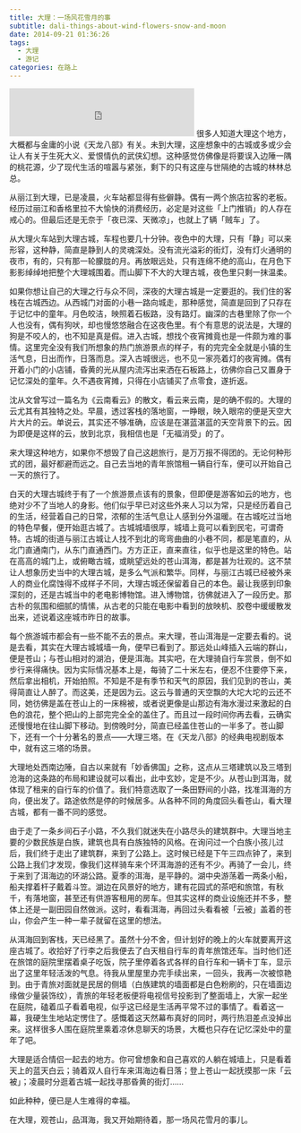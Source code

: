 ```yaml
---
title: 大理：一场风花雪月的事
subtitle: dali-things-about-wind-flowers-snow-and-moon  
date: 2014-09-21 01:36:26
tags:
  - 大理
  - 游记
categories: 在路上
---
```

<iframe frameborder="no" border="0" marginwidth="0" marginheight="0" width=330 height=86 src="http://music.163.com/outchain/player?type=2&id=29777634&auto=0&height=66"></iframe>
很多人知道大理这个地方，大概都与金庸的小说《天龙八部》有关。未到大理，这座想象中的古城或多或少会让人有关于生死大义、爱恨情仇的武侠幻想。这种感觉仿佛像是将要误入边陲一隅的桃花源，少了现代生活的喧嚣与紧张，剩下的只有这座与世隔绝的古城的林林总总。

从丽江到大理，已是凌晨，火车站都显得有些僻静。偶有一两个旅店拉客的老板。经历过丽江和香格里拉不大愉快的消费经历，必定是对这些「上门推销」的人存在戒心的。但最后还是无奈于「夜已深、天微凉」，也就上了辆「贼车」了。

<!-- more -->

从大理火车站到大理古城，车程也要几十分钟。夜色中的大理，只有「静」可以来形容，这种静，简直是静到人的灵魂深处。没有流光溢彩的街灯，没有灯火通明的夜市，有的，只有那一轮朦胧的月。再放眼远处，只有连绵不绝的高山，在月色下影影绰绰地把整个大理城围着。而山脚下不大的大理古城，夜色里只剩一抹温柔。

如果你想让自己的大理之行与众不同，深夜的大理古城是一定要逛的。我们住的客栈在古城西边。从西城门对面的小巷一路向城走，那种感觉，简直是回到了只存在于记忆中的童年。月色皎洁，映照着石板路，没有路灯。幽深的古巷里除了你一个人也没有，偶有狗吠，却也慢悠悠融合在这夜色里。有个有意思的说法是，大理的狗是不咬人的，也不知是真是假。进入古城，想找个夜宵摊竟也是一件颇为难的事情。这里完全没有我们所想象的热门旅游景点的样子，有的完完全全就是小镇的生活气息，日出而作，日落而息。深入古城很远，也不见一家亮着灯的夜宵摊。偶有开着小门的小店铺，昏黄的光从屋内流泻出来洒在石板路上，彷佛你自己又置身于记忆深处的童年。久不遇夜宵摊，只得在小店铺买了点零食，遂折返。

沈从文曾写过一篇名为《云南看云》的散文，看云来云南，是的确不假的。大理的云尤其有其独特之处。早晨，透过客栈的落地窗，一睁眼，映入眼帘的便是天空大片大片的云。单说云，其实还不够准确，应该是在湛蓝湛蓝的天空背景下的云。因为即便是这样的云，放到北京，我相信也是「无福消受」的了。

来大理这种地方，如果你不想毁了自己这趟旅行，是万万报不得团的。无论何种形式的团，最好都避而远之。自己去当地的青年旅馆租一辆自行车，便可以开始自己一天的旅行了。

白天的大理古城终于有了一个旅游景点该有的景象，但即便是游客如云的地方，也绝对少不了当地人的身影。他们似乎早已对这些外来人习以为常，只是经历着自己的生活，经营着自己的日常，浓郁的生活气息让人感到分外温暖。在古城吃过当地的特色早餐，便开始逛古城了。古城城墙很厚，城墙上竟可以看到民宅，可谓奇特。古城的街道与丽江古城让人找不到北的弯弯曲曲的小巷不同，都是笔直的，从北门直通南门，从东门直通西门。方方正正，直来直往，似乎也是这里的特色。站在高高的城门上，或俯瞰古城，或眺望远处的苍山洱海，都是甚为壮观的。这不禁让人想象历史当中的大理古城，是多么气派和繁华。同样，与丽江古城已经被外来人的商业化腐蚀得不成样子不同，大理古城还保留着自己的本色。最让我感到印象深刻的，还是古城当中的老电影博物馆。进入博物馆，彷佛就进入了一段历史。那古朴的氛围和细腻的情愫，从古老的只能在电影中看到的放映机、胶卷中缓缓散发出来，述说着这座城市昨日的故事。

每个旅游城市都会有一些不能不去的景点。来大理，苍山洱海是一定要去看的。说是去看，其实在大理古城城墙一角，便早已看到了。那远处山峰插入云端的群山，便是苍山；与苍山相对的湖泊，便是洱海。其实吧，在大理骑自行车赏景，倒不如步行来得痛快。因为实际情况基本上是，每骑了二十米左右，便忍不住要停下来，然后拿出相机，开始拍照。不知是不是有季节和天气的原因，我们见到的苍山，美得简直让人醉了。而这美，还是因为云。这云与普通的天空飘的大坨大坨的云还不同，她彷佛是盖在苍山上的一床棉被，或者说更像是山那边有海水漫过来激起的白色的浪花，整个把山的上部完完全全的盖住了。而且过一段时间你再去看，云确实还慢慢地在往山脚下移动。到傍晚时分，简直已经盖住苍山的一半多了。苍山脚下，还有一个十分著名的景点——大理三塔。在《天龙八部》的经典电视剧版本中，就有这三塔的场景。

大理地处西南边陲，自古以来就有「妙香佛国」之称，这点从三塔建筑以及三塔到沧海的这条路的布局和建设就可以看出，此中玄妙，定是不少。从苍山到洱海，就体现了租来的自行车的价值了。我们特意选取了一条田野间的小路，找准洱海的方向，便出发了。路途依然是停的时候居多。从各种不同的角度回头看苍山，看大理古城，都有一番不同的感觉。

由于走了一条乡间石子小路，不久我们就迷失在小路尽头的建筑群中。大理当地主要的少数民族是白族，建筑也具有白族独特的风格。在询问过一个白族小孩儿过后，我们终于走出了建筑群，来到了公路上。这时候已经是下午三四点钟了，来到公路上我们才发现，像我们这样骑车来个环洱海游的还有不少。再骑了一会儿，终于来到了洱海边的环湖公路。夏季的洱海，是平静的。湖中央游荡着一两条小船，船夫撑着杆子戴着斗笠。湖边在风景好的地方，建有花园式的茶吧和旅馆，有秋千，有落地窗，甚至还有供游客租用的房车。但其实这样的商业设施还并不多，整体上还是一副田园自然做派。这时，看看洱海，再回过头看看被「云被」盖着的苍山，你会产生一种一辈子就留在这里的想法。

从洱海回到客栈，天已经黑了。虽然十分不舍，但计划好的晚上的火车就要离开这座古城了。收拾好了行李之后我便去了白天租自行车的青年旅馆还车。当时他们还在旅馆的庭院里摆着桌子吃饭，院子里停着各式各样的自行车和一辆卡丁车，显示出了这里年轻活泼的气息。待我从里屋里办完手续出来，一回头，我再一次被惊艳到。由于青旅对面就是民居的侧墙（白族建筑的墙面都是白色粉刷的，只在墙面边缘做少量装饰纹），青旅的年轻老板便将电视信号投影到了整面墙上，大家一起坐在庭院，磕着瓜子看着电视，似乎这已经是生活再平常不过的事情了。看着这一幕，我硬生生地站定愣住了。感慨着这天然幕布真好的同时，两行热泪差点没掉出来。这样很多人围在庭院里乘着凉休息聊天的场景，大概也只存在记忆深处中的童年了吧。

大理是适合情侣一起去的地方。你可曾想象和自己喜欢的人躺在城墙上，只是看着天上的蓝天白云；骑着双人自行车来洱海边看日落；登上苍山一起抚摸那一床「云被」；凌晨时分逛着古城一起找寻那昏黄的街灯……

如此种种，便已是人生难得的幸福。

在大理，观苍山，品洱海，我又开始期待着，那一场风花雪月的事儿。